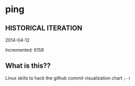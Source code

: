 # ping

## HISTORICAL ITERATION
2014-04-12

Incremented: 6158

## What is this?? 
Linux skills to hack the github commit visualization chart `;-)`
